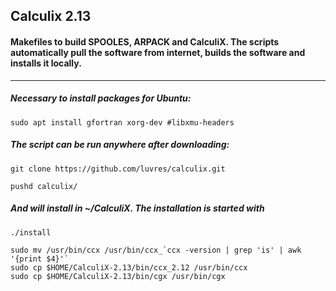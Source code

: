 ## Calculix 2.13
#### Makefiles to build SPOOLES, ARPACK and CalculiX. The scripts automatically pull the software from internet, builds the software and installs it locally. 
-----
##### Necessary to install packages for Ubuntu:
```
sudo apt install gfortran xorg-dev #libxmu-headers
```
##### The script can be run anywhere after downloading:
```
git clone https://github.com/luvres/calculix.git

pushd calculix/
```
##### And will install in ~/CalculiX. The installation is started with
```
./install
```
```
sudo mv /usr/bin/ccx /usr/bin/ccx_`ccx -version | grep 'is' | awk '{print $4}'`
sudo cp $HOME/CalculiX-2.13/bin/ccx_2.12 /usr/bin/ccx
sudo cp $HOME/CalculiX-2.13/bin/cgx /usr/bin/cgx
```
